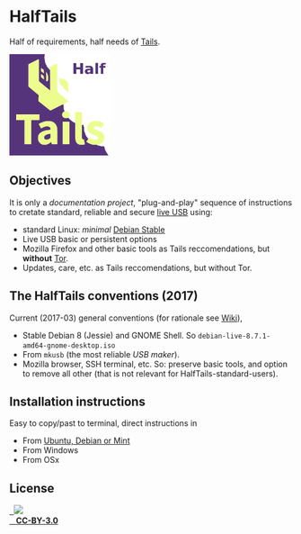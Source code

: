 # HalfTails

Half of requirements, half needs of [Tails](https://tails.boum.org).

![](halfTails-logo-180px.png)

## Objectives

It is only a *documentation project*,  "plug-and-play" sequence of instructions to cretate standard, reliable and secure  [live USB](https://en.wikipedia.org/wiki/Live_USB) using:

* standard Linux: *minimal* [Debian Stable](https://wiki.debian.org/DebianStable)
* Live USB basic or persistent options
* Mozilla Firefox and other basic tools as Tails reccomendations, but **without** [Tor](https://www.torproject.org/).
* Updates, care, etc. as Tails reccomendations, but without Tor.

## The HalfTails conventions (2017)
Current (2017-03)  general conventions (for rationale see [Wiki](https://github.com/CidadeAmarela/HalfTails/wiki)),

* Stable Debian 8 (Jessie) and GNOME Shell. So `debian-live-8.7.1-amd64-gnome-desktop.iso`
* From `mkusb` (the most reliable *USB maker*).
* Mozilla browser,  SSH terminal, etc. So: preserve basic tools, and  option to remove all other (that is not relevant for HalfTails-standard-users).

## Installation instructions
Easy to copy/past to terminal, direct instructions in 

* From [Ubuntu, Debian or Mint](install-from-ubuntu.md)
* From Windows
* From OSx

## License

[
&nbsp;&nbsp;![](https://upload.wikimedia.org/wikipedia/commons/thumb/1/16/CC-BY_icon.svg/88px-CC-BY_icon.svg.png)<br/>
&nbsp;&nbsp;&nbsp;**CC-BY-3.0**](https://creativecommons.org/licenses/by/3.0/br/)

